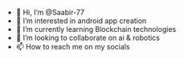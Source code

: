 - 👋 Hi, I’m @Saabir-77
- 👀 I’m interested in android app creation
- 🌱 I’m currently learning Blockchain technologies
- 💞️ I’m looking to collaborate on ai & robotics
- 📫 How to reach me on my socials

<!---
Saabir-77/Saabir-77 is a ✨ special ✨ repository because its `README.md` (this file) appears on your GitHub profile.
You can click the Preview link to take a look at your changes.
--->
